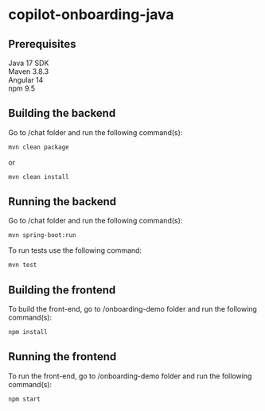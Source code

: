 # copilot-onboarding-java

## Prerequisites
Java 17 SDK  
Maven 3.8.3  
Angular 14  
npm 9.5

## Building the backend
Go to /chat folder and run the following command(s):
```bash
mvn clean package
```
or

```bash
mvn clean install
```

## Running the backend
Go to /chat folder and run the following command(s):
```bash
mvn spring-boot:run
```
To run tests use the following command:
```bash
mvn test
```

## Building the frontend
To build the front-end, go to /onboarding-demo folder and run the following command(s):
```bash
npm install
```


## Running the frontend
To run the front-end, go to /onboarding-demo folder and run the following command(s):
```bash
npm start
```

